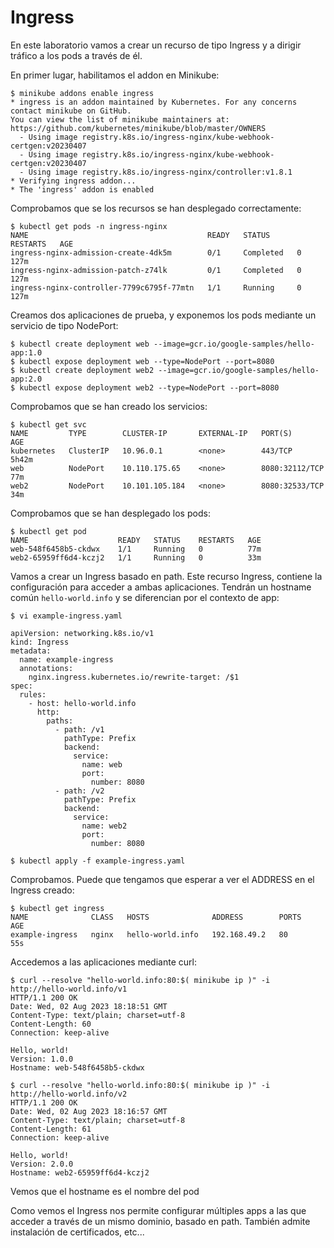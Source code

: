 # Ingress
En este laboratorio vamos a crear un recurso de tipo Ingress y a dirigir tráfico a los pods a través de él.

En primer lugar, habilitamos el addon en Minikube:
    
 	$ minikube addons enable ingress
	* ingress is an addon maintained by Kubernetes. For any concerns contact minikube on GitHub.
	You can view the list of minikube maintainers at: https://github.com/kubernetes/minikube/blob/master/OWNERS
	  - Using image registry.k8s.io/ingress-nginx/kube-webhook-certgen:v20230407
	  - Using image registry.k8s.io/ingress-nginx/kube-webhook-certgen:v20230407
	  - Using image registry.k8s.io/ingress-nginx/controller:v1.8.1
	* Verifying ingress addon...
	* The 'ingress' addon is enabled

Comprobamos que se los recursos se han desplegado correctamente:

	$ kubectl get pods -n ingress-nginx
	NAME                                        READY   STATUS      RESTARTS   AGE
	ingress-nginx-admission-create-4dk5m        0/1     Completed   0          127m
	ingress-nginx-admission-patch-z74lk         0/1     Completed   0          127m
	ingress-nginx-controller-7799c6795f-77mtn   1/1     Running     0          127m

Creamos dos aplicaciones de prueba, y exponemos los pods mediante un servicio de tipo NodePort:

	$ kubectl create deployment web --image=gcr.io/google-samples/hello-app:1.0
	$ kubectl expose deployment web --type=NodePort --port=8080
	$ kubectl create deployment web2 --image=gcr.io/google-samples/hello-app:2.0
	$ kubectl expose deployment web2 --type=NodePort --port=8080

Comprobamos que se han creado los servicios:

	$ kubectl get svc
	NAME         TYPE        CLUSTER-IP       EXTERNAL-IP   PORT(S)          AGE
	kubernetes   ClusterIP   10.96.0.1        <none>        443/TCP          5h42m
	web          NodePort    10.110.175.65    <none>        8080:32112/TCP   77m
	web2         NodePort    10.101.105.184   <none>        8080:32533/TCP   34m

Comprobamos que se han desplegado los pods:
 
	$ kubectl get pod
	NAME                    READY   STATUS    RESTARTS   AGE
	web-548f6458b5-ckdwx    1/1     Running   0          77m
	web2-65959ff6d4-kczj2   1/1     Running   0          33m


Vamos a crear un Ingress basado en path. Este recurso Ingress, contiene la configuración para acceder a ambas aplicaciones. Tendrán un hostname común `hello-world.info` y se diferencian por el contexto de app:

	$ vi example-ingress.yaml
	
	apiVersion: networking.k8s.io/v1
	kind: Ingress
	metadata:
	  name: example-ingress
	  annotations:
	    nginx.ingress.kubernetes.io/rewrite-target: /$1
	spec:
	  rules:
	    - host: hello-world.info
	      http:
	        paths:
	          - path: /v1
	            pathType: Prefix
	            backend:
	              service:
	                name: web
	                port:
	                  number: 8080
	          - path: /v2
	            pathType: Prefix
	            backend:
	              service:
	                name: web2
	                port:
	                  number: 8080

	$ kubectl apply -f example-ingress.yaml 

Comprobamos. Puede que tengamos que esperar a ver el ADDRESS en el Ingress creado:

	$ kubectl get ingress
	NAME              CLASS   HOSTS              ADDRESS        PORTS   AGE
	example-ingress   nginx   hello-world.info   192.168.49.2   80      55s

Accedemos a las aplicaciones mediante curl:

	$ curl --resolve "hello-world.info:80:$( minikube ip )" -i http://hello-world.info/v1
	HTTP/1.1 200 OK
	Date: Wed, 02 Aug 2023 18:18:51 GMT
	Content-Type: text/plain; charset=utf-8
	Content-Length: 60
	Connection: keep-alive
	
	Hello, world!
	Version: 1.0.0
	Hostname: web-548f6458b5-ckdwx
	
	$ curl --resolve "hello-world.info:80:$( minikube ip )" -i http://hello-world.info/v2
	HTTP/1.1 200 OK
	Date: Wed, 02 Aug 2023 18:16:57 GMT
	Content-Type: text/plain; charset=utf-8
	Content-Length: 61
	Connection: keep-alive
	
	Hello, world!
	Version: 2.0.0
	Hostname: web2-65959ff6d4-kczj2

Vemos que el hostname es el nombre del pod

Como vemos el Ingress nos permite configurar múltiples apps a las que acceder a través de un mismo dominio, basado en path. También admite instalación de certificados, etc...
